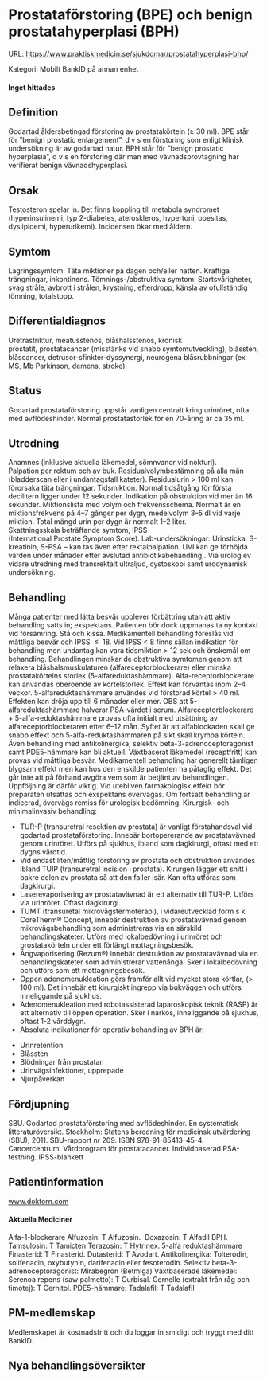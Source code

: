 # Prostataförstoring (BPE) och benign prostatahyperplasi (BPH)

URL: https://www.praktiskmedicin.se/sjukdomar/prostatahyperplasi-bhp/



Kategori: Mobilt BankID på annan enhet

#### Inget hittades

## Definition

Godartad åldersbetingad förstoring av prostatakörteln (≥ 30 ml). BPE står för ”benign prostatic enlargement”, d v s en förstoring som enligt klinisk undersökning är av godartad natur. BPH står för ”benign prostatic hyperplasia”, d v s en förstoring där man med vävnadsprovtagning har verifierat benign vävnadshyperplasi.

## Orsak

Testosteron spelar in. Det finns koppling till metabola syndromet (hyperinsulinemi, typ 2-diabetes, ateroskleros, hypertoni, obesitas, dyslipidemi, hyperurikemi). Incidensen ökar med åldern.

## Symtom

Lagringssymtom: Täta miktioner på dagen och/eller natten. Kraftiga trängningar, inkontinens.
Tömnings-/obstruktiva symtom: Startsvårigheter, svag stråle, avbrott i strålen, krystning, efterdropp, känsla av ofullständig tömning, totalstopp.

## Differentialdiagnos

Uretrastriktur, meatusstenos, blåshalsstenos, kronisk prostatit, prostatacancer (misstänks vid snabb symtomutveckling), blåssten, blåscancer, detrusor-sfinkter-dyssynergi, neurogena blåsrubbningar (ex MS, Mb Parkinson, demens, stroke).

## Status

Godartad prostataförstoring uppstår vanligen centralt kring urinröret, ofta med avflödeshinder. Normal prostatastorlek för en 70-åring är ca 35 ml.

## Utredning

Anamnes (inklusive aktuella läkemedel, sömnvanor vid nokturi).
Palpation per rektum och av buk. Residualvolymbestämning på alla män (bladderscan eller i undantagsfall kateter). Residualurin > 100 ml kan förorsaka täta trängningar.
Tidsmiktion. Normal tidsåtgång för första decilitern ligger under 12 sekunder. Indikation på obstruktion vid mer än 16 sekunder.
Miktionslista med volym och frekvensschema. Normalt är en miktionsfrekvens på 4–7 gånger per dygn, medelvolym 3–5 dl vid varje miktion. Total mängd urin per dygn är normalt 1–2 liter.
Skattningsskala beträffande symtom, IPSS (International Prostate Symptom Score).
Lab-undersökningar: Urinsticka, S-kreatinin, S-PSA – kan tas även efter rektalpalpation. UVI kan ge förhöjda värden under månader efter avslutad antibiotikabehandling,.
Via urolog ev vidare utredning med transrektalt ultraljud, cystoskopi samt urodynamisk undersökning.

## Behandling

Många patienter med lätta besvär upplever förbättring utan att aktiv behandling satts in; exspektans. Patienten bör dock uppmanas ta ny kontakt vid försämring. Stå och kissa.
Medikamentell behandling föreslås vid måttliga besvär och IPSS  ≤  18. Vid IPSS < 8 finns sällan indikation för behandling men undantag kan vara tidsmiktion > 12 sek och önskemål om behandling. Behandlingen minskar de obstruktiva symtomen genom att relaxera blåshalsmuskulaturen (alfareceptorblockerare) eller minska prostatakörtelns storlek (5-alfareduktashämmare).
Alfa-receptorblockerare kan användas oberoende av körtelstorlek. Effekt kan förväntas inom 2–4 veckor.
5-alfareduktashämmare användes vid förstorad körtel > 40 ml. Effekten kan dröja upp till 6 månader eller mer. OBS att 5-alfareduktashämmare halverar PSA-värdet i serum.
Alfareceptorblockerare + 5-alfa-reduktashämmare provas ofta initialt med utsättning av alfareceptorblockeraren efter 6–12 mån. Syftet är att alfablockaden skall ge snabb effekt och 5-alfa-reduktashämmaren på sikt skall krympa körteln.
Även behandling med antikolinergika, selektiv beta-3-adrenoceptoragonist samt PDE5-hämmare kan bli aktuell.
Växtbaserat läkemedel (receptfritt) kan provas vid måttliga besvär.
Medikamentell behandling har generellt tämligen blygsam effekt men kan hos den enskilde patienten ha påtaglig effekt. Det går inte att på förhand avgöra vem som är betjänt av behandlingen. Uppföljning är därför viktig. Vid utebliven farmakologisk effekt bör preparaten utsättas och exspektans övervägas. Om fortsatt behandling är indicerad, övervägs remiss för urologisk bedömning.
Kirurgisk- och minimalinvasiv behandling:
* TUR-P (transuretral resektion av prostata) är vanligt förstahandsval vid godartad prostataförstoring. Innebär bortopererande av prostatavävnad genom urinröret. Utförs på sjukhus, ibland som dagkirurgi, oftast med ett dygns vårdtid.
* Vid endast liten/måttlig förstoring av prostata och obstruktion användes ibland TUIP (transuretral incision i prostata). Kirurgen lägger ett snitt i bakre delen av prostata så att den faller isär. Kan ofta utföras som dagkirurgi.
* Laserevaporisering av prostatavävnad är ett alternativ till TUR-P. Utförs via urinröret. Oftast dagkirurgi.
* TUMT (transuretal mikrovågstermoterapi), i vidareutvecklad form s k CoreTherm® Concept, innebär destruktion av prostatavävnad genom mikrovågsbehandling som administreras via en särskild behandlingskateter. Utförs med lokalbedövning i urinröret och prostatakörteln under ett förlängt mottagningsbesök.
* Ångvaporisering (Rezum®) innebär destruktion av prostatavävnad via en behandlingskateter som administrerar vattenånga. Sker i lokalbedövning och utförs som ett mottagningsbesök.
* Öppen adenomenukleation görs framför allt vid mycket stora körtlar, (>  100 ml). Det innebär ett kirurgiskt ingrepp via bukväggen och utförs inneliggande på sjukhus.
* Adenomenukleation med robotassisterad laparoskopisk teknik (RASP) är ett alternativ till öppen operation. Sker i narkos, inneliggande på sjukhus, oftast 1-2 vårddygn.
* Absoluta indikationer för operativ behandling av BPH är:
- Urinretention
- Blåssten
- Blödningar från prostatan
- Urinvägsinfektioner, upprepade
- Njurpåverkan

## Fördjupning

SBU. Godartad prostataförstoring med avflödeshinder. En systematisk litteraturöversikt. Stockholm: Statens beredning för medicinsk utvärdering (SBU); 2011. SBU-rapport nr 209. ISBN 978-91-85413-45-4.
Cancercentrum. Vårdprogram för prostatacancer. Individbaserad PSA-testning.
IPSS-blankett

## Patientinformation

www.doktorn.com

#### Aktuella Mediciner

Alfa-1-blockerare
Alfuzosin: T Alfuzosin. 
Doxazosin: T Alfadil BPH.
Tamsulosin: T Tamicten
Terazosin: T Hytrinex.
5-alfa reduktashämmare
Finasterid: T Finasterid.
Dutasterid: T Avodart.
Antikolinergika:
Tolterodin, solifenacin, oxybutynin, darifenacin eller fesoterodin.
Selektiv beta-3-adrenoceptoragonist:
Mirabegron (Betmiga)
Växtbaserade läkemedel:
Serenoa repens (saw palmetto): T Curbisal.
Cernelle (extrakt från råg och timotej): T Cernitol.
PDE5-hämmare:
Tadalafil: T Tadalafil

## PM-medlemskap

Medlemskapet är kostnadsfritt och du loggar in smidigt och tryggt med ditt BankID.

## Nya behandlingsöversikter

